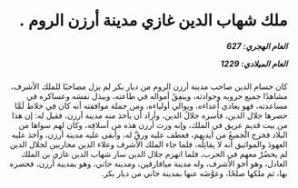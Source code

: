 <h1 dir="rtl">ملك شهاب الدين غازي مدينة أرزن الروم .</h1>

<h5 dir="rtl">العام الهجري:  627

العام الميلادي: 1229

</h5>

<p dir="rtl">كان حسام الدين صاحب مدينة أرزن الروم من ديار بكر لم يزل مصاحبًا للملك الأشرف، مشاهدًا جميع حروبه وحوادثه، وينفِقُ أمواله في طاعته، ويبذل نفسَه وعساكره في مساعدته، فهو يعادي أعداءه، ويوالي أولياءه، ومن جملة موافقته أنه كان في خلاط لَمَّا حصرها جلال الدين، فأسره جلالُ الدين، وأراد أن يأخذ منه مدينة أرزن، فقيل له: إن هذا من بيت قديمٍ عريق في الملك، وإنه ورث أرزن هذه من أسلافِه، وكان لهم سواها من البلاد فخرج الجميعُ من أيديهم، فعطف عليه ورقَّ له، وأبقى عليه مدينة أرزن، وأخذ عليه العهودَ والمواثيق أنه لا يقاتِلُه، فلما جاء الملك الأشرف وعلاء الدين محاربين لجلال الدين لم يحضُرْ معهم في الحرب، فلما انهزم جلال الدين سار شهاب الدين غازي بن الملك العادل، وهو أخو الأشرف، وله مدينة ميافارقين، ومدينة حاني، وهو بمدينة أرزن، فحصره بها، ثم ملكها صلحًا، وعوَّضَه عنها بمدينة حاني من ديار بكر.</p></br>
